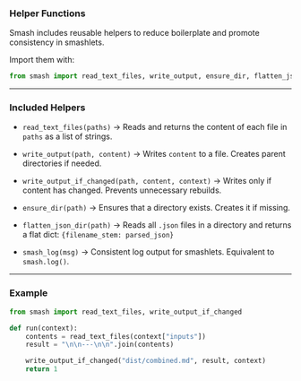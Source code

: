 ### Helper Functions

Smash includes reusable helpers to reduce boilerplate and promote consistency in smashlets.

Import them with:

```python
from smash import read_text_files, write_output, ensure_dir, flatten_json_dir, smash_log
```

---

### Included Helpers

- `read_text_files(paths)`
  → Reads and returns the content of each file in `paths` as a list of strings.

- `write_output(path, content)`
  → Writes `content` to a file. Creates parent directories if needed.

- `write_output_if_changed(path, content, context)`
  → Writes only if content has changed. Prevents unnecessary rebuilds.

- `ensure_dir(path)`
  → Ensures that a directory exists. Creates it if missing.

- `flatten_json_dir(path)`
  → Reads all `.json` files in a directory and returns a flat dict: `{filename_stem: parsed_json}`

- `smash_log(msg)`
  → Consistent log output for smashlets. Equivalent to `smash.log()`.

---

### Example

```python
from smash import read_text_files, write_output_if_changed

def run(context):
    contents = read_text_files(context["inputs"])
    result = "\n\n---\n\n".join(contents)

    write_output_if_changed("dist/combined.md", result, context)
    return 1
```
